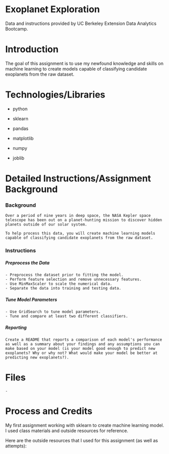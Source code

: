 # Exoplanet Exploration

Data and instructions provided by UC Berkeley Extension Data Analytics Bootcamp.

# Introduction 

The goal of this assignment is to use my newfound knowledge and skills on machine learning to create models capable of classifying candidate exoplanets from the raw dataset.

# Technologies/Libraries

- python

- sklearn

- pandas

- matplotlib

- numpy

- joblib

# Detailed Instructions/Assignment Background

### Background

    Over a period of nine years in deep space, the NASA Kepler space telescope has been out on a planet-hunting mission to discover hidden planets outside of our solar system.

    To help process this data, you will create machine learning models capable of classifying candidate exoplanets from the raw dataset.

### Instructions

##### Preprocess the Data
    - Preprocess the dataset prior to fitting the model.
    - Perform feature selection and remove unnecessary features.
    - Use MinMaxScaler to scale the numerical data.
    - Separate the data into training and testing data.

##### Tune Model Parameters

    - Use GridSearch to tune model parameters.
    - Tune and compare at least two different classifiers.

##### Reporting

    Create a README that reports a comparison of each model's performance as well as a summary about your findings and any assumptions you can make based on your model (is your model good enough to predict new exoplanets? Why or why not? What would make your model be better at predicting new exoplanets?).

# Files

    - 



# Process and Credits

My first assignment working with sklearn to create machine learning model. I used class materials and outside resources for reference. 

Here are the outside resources that I used for this assignment (as well as attempts):
